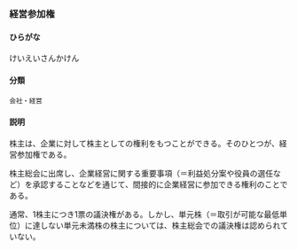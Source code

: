 <div style="display:none;">

## [あ行](securities-terms?id=あ行)
## [か行](securities-terms?id=か行)

</div>

### 経営参加権

#### ひらがな

けいえいさんかけん

#### 分類

`会社・経営`

#### 説明

株主は、企業に対して株主としての権利をもつことができる。そのひとつが、経営参加権である。
 
株主総会に出席し、企業経営に関する重要事項（＝利益処分案や役員の選任など）を承認することなどを通じて、間接的に企業経営に参加できる権利のことである。
 
通常、1株主につき1票の議決権がある。しかし、単元株（＝取引が可能な最低単位）に達しない単元未満株の株主については、株主総会での議決権は認められていない。

<div style="display:none;">

## [さ行](securities-terms?id=さ行)
## [た行](securities-terms?id=た行)
## [な行](securities-terms?id=な行)
## [は行](securities-terms?id=は行)
## [ま行](securities-terms?id=ま行)
## [や行](securities-terms?id=や行)
## [ら行](securities-terms?id=ら行)
## [わ行](securities-terms?id=わ行)
## [英数字・記号](securities-terms?id=英数字・記号)

</div>

